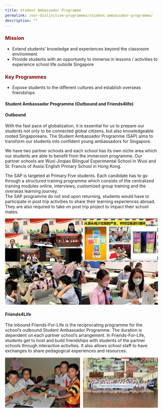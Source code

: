 ```yaml
---
title: Student Ambassador Programme
permalink: /our-distinctive-programmes/student-ambassador-programme/
description: ""
---
```

<h3><span style="color: #800000;">Mission</span></h3>
<ul>
<li>Extend students&rsquo; knowledge and experiences beyond the classroom environment</li>
<li>Provide students with an opportunity to immerse in lessons / activities to experience school life outside Singapore</li>
</ul>
<h3><span style="color: #800000;">Key Programmes</span></h3>
<ul>
<li>Expose students to the different cultures and establish overseas friendships</li>
</ul>
<h4><strong>Student Ambassador Programme (Outbound and Friends4life)</strong></h4>
<h4><strong>Outbound</strong></h4>

<p>With the fast pace of globalization, it is essential for us to prepare our students not only to be connected global citizens, but also knowledgeable rooted Singaporeans. The Student Ambassador Programme (SAP) aims to transform our students into confident young ambassadors for Singapore.</p>
<p>We have two partner schools and each school has its own niche area which our students are able to benefit from the immersion programme. Our partner schools are Wuxi Jinqiao Bilingual Experimental School in Wuxi and St. Francis of Assisi English Primary School in Hong Kong.</p>
<p>The SAP is targeted at Primary Five students. Each candidate has to go through a structured training programme which consists of the centralized training modules online, interviews, customized group training and the overseas learning journey.<br />The SAP programme do not end upon returning, students&nbsp;would have to participate in post trip activities to share their learning experiences abroad. They are also required to take on post trip project to impact their school mates.</p>

![](/images/SAP1.jpg)
<h4><strong>Friends4Life</strong></h4>

<p>The inbound Friends-For-Life is the reciprocating programme for the school&rsquo;s outbound Student Ambassador Programme. The duration is dependent on each partner school&rsquo;s arrangement. In Friends-For-Life, students get to host and build friendships with students of the partner schools through interactive activities. It also allows school staff to have exchanges to share pedagogical experiences and resources.</p>

![](/images/SAP2.jpg)